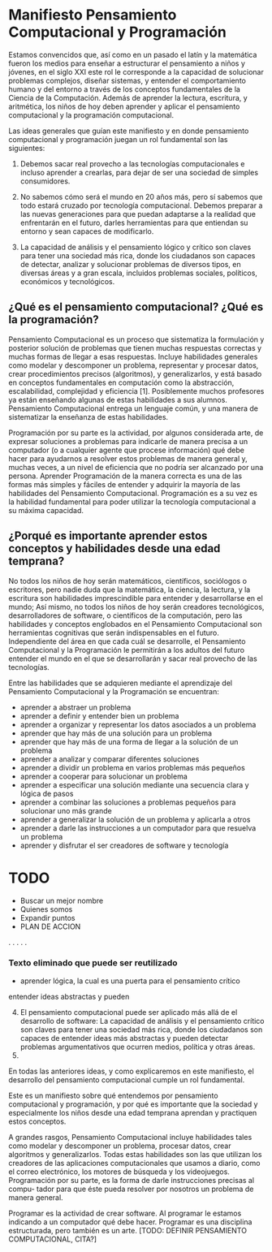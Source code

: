 # Manifiesto Pensamiento Computacional y Programación

Estamos convencidos que, así como en un pasado el latín y la matemática fueron los medios para enseñar a estructurar el pensamiento a niños y jóvenes, en el siglo XXI este rol le corresponde a la capacidad de solucionar problemas complejos, diseñar sistemas, y entender el comportamiento humano y del entorno a través de los conceptos fundamentales de la Ciencia de la Computación. Además de aprender la lectura, escritura, y aritmética, los niños de hoy deben aprender y aplicar el pensamiento computacional y la programación computacional.

Las ideas generales que guían este manifiesto y en donde pensamiento computacional y programación juegan un rol fundamental son las siguientes:

1. Debemos sacar real provecho a las tecnologías computacionales e incluso aprender a crearlas, para dejar de ser una sociedad de simples consumidores. 

2. No sabemos cómo será el mundo en 20 años más, pero sí sabemos que todo estará cruzado por tecnología computacional. Debemos preparar a las nuevas generaciones para que puedan adaptarse a la realidad que enfrentarán en el futuro, darles herramientas para que entiendan su entorno y sean capaces de modificarlo.

3. La capacidad de análisis y el pensamiento lógico y crítico son claves para tener una sociedad más rica, donde los ciudadanos son capaces de detectar, analizar y solucionar problemas de diversos tipos, en diversas áreas y a gran escala, incluidos problemas sociales, políticos, económicos y tecnológicos.


## ¿Qué es el pensamiento computacional? ¿Qué es la programación? 

Pensamiento Computacional es un proceso que sistematiza la formulación y posterior solución de problemas que tienen muchas respuestas correctas y muchas formas de llegar a esas respuestas. Incluye habilidades generales como modelar y descomponer un problema, representar y procesar datos, crear procedimientos precisos (algoritmos), y generalizarlos, y está basado en conceptos fundamentales en computación como la abstracción, escalabilidad, complejidad y eficiencia [1]. Posiblemente muchos profesores ya están enseñando algunas de estas habilidades a sus alumnos. Pensamiento Computacional entrega un lenguaje común, y una manera de sistematizar la enseñanza de estas habilidades.

Programación por su parte es la actividad, por algunos considerada arte, de expresar soluciones a problemas para indicarle de manera precisa a un computador (o a cualquier agente que procese información) qué debe hacer para ayudarnos a resolver estos problemas de manera general y, muchas veces, a un nivel de eficiencia que no podría ser alcanzado por una persona. Aprender Programación de la manera correcta es una de las formas más simples y fáciles de entender y adquirir la mayoría de las habilidades del Pensamiento Computacional. Programación es a su vez es la habilidad fundamental para poder utilizar la tecnología computacional a su máxima capacidad.

## ¿Porqué es importante aprender estos conceptos y habilidades desde una edad temprana?

No todos los niños de hoy serán matemáticos, científicos, sociólogos o escritores, pero nadie duda que la matemática, la ciencia, la lectura, y la escritura son habilidades imprescindible para entender y desarrollarse en el mundo; Así mismo, no todos los niños de hoy serán creadores tecnológicos, desarrolladores de software, o científicos de la computación, pero las habilidades y conceptos englobados en el Pensamiento Computacional son herramientas cognitivas que serán indispensables en el futuro. Independiente del área en que cada cuál se desarrolle, el Pensamiento Computacional y la Programación le permitirán a los adultos del futuro entender el mundo en el que se desarrollarán y sacar real provecho de las tecnologías.  

Entre las habilidades que se adquieren mediante el aprendizaje del Pensamiento Computacional y la Programación se encuentran:

* aprender a abstraer un problema 
* aprender a definir y entender bien un problema
* aprender a organizar y representar los datos asociados a un problema
* aprender que hay más de una solución para un problema
* aprender que hay más de una forma de llegar a la solución de un problema
* aprender a analizar y comparar diferentes soluciones
* aprender a dividir un problema en varios problemas más pequeños
* aprender a cooperar para solucionar un problema
* aprender a especificar una solución mediante una secuencia clara y lógica de pasos
* aprender a combinar las soluciones a problemas pequeños para solucionar uno más grande
* aprender a generalizar la solución de un problema y aplicarla a otros
* aprender a darle las instrucciones a un computador para que resuelva un problema
* aprender y disfrutar el ser creadores de software y tecnología


# TODO

* Buscar un mejor nombre
* Quienes somos
* Expandir puntos
* PLAN DE ACCION

. . . . . 

### Texto eliminado que puede ser reutilizado

* aprender lógica, la cual es una puerta para el pensamiento crítico

entender ideas abstractas y pueden 

4. El pensamiento computacional puede ser aplicado más allá de el desarrollo de software: La capacidad de análisis y el pensamiento crítico son claves para tener una sociedad más rica, donde los ciudadanos son capaces de entender ideas más abstractas y pueden detectar problemas argumentativos que ocurren medios, política y otras áreas.
5. 

En todas las anteriores ideas, y como explicaremos en este manifiesto, el desarrollo del pensamiento computacional cumple un rol fundamental. 

Este es un manifiesto sobre qué entendemos por pensamiento computacional y programación, y por qué es importante que la sociedad y especialmente los niños desde una edad temprana aprendan y practiquen estos conceptos.


A grandes rasgos, Pensamiento Computacional incluye habilidades tales como modelar y descomponer un problema, procesar datos, crear algoritmos y generalizarlos. Todas estas habilidades son las que utilizan los creadores de las aplicaciones computacionales que usamos a diario, como el correo electrónico, los motores de búsqueda y los videojuegos. Programación por su parte, es la forma de darle instrucciones precisas al compu- tador para que éste pueda resolver por nosotros un problema de manera general.

Programar es la actividad de crear software. Al programar le estamos indicando a un computador qué debe hacer. Programar es una disciplina estructurada, pero también es un arte. [TODO: DEFINIR PENSAMIENTO COMPUTACIONAL, CITA?]